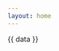 ```yaml
---
layout: home
---
```


{{ data }}

<script setup lang="ts">
import { useData } from 'vitepress'
import { data } from './posts.data'

const { theme } = useData()
</script>
